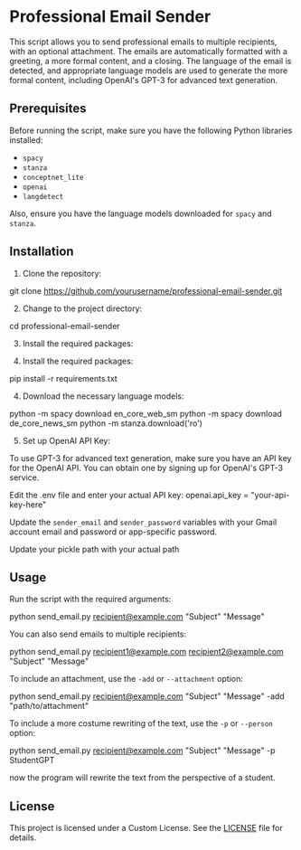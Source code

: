 # Professional Email Sender

This script allows you to send professional emails to multiple recipients, with an optional attachment. The emails are automatically formatted with a greeting, a more formal content, and a closing. The language of the email is detected, and appropriate language models are used to generate the more formal content, including OpenAI's GPT-3 for advanced text generation.

## Prerequisites

Before running the script, make sure you have the following Python libraries installed:

- `spacy`
- `stanza`
- `conceptnet_lite`
- `openai`
- `langdetect`

Also, ensure you have the language models downloaded for `spacy` and `stanza`.

## Installation

1. Clone the repository:

git clone https://github.com/yourusername/professional-email-sender.git

2. Change to the project directory:

cd professional-email-sender

3. Install the required packages:


3. Install the required packages:

pip install -r requirements.txt

4. Download the necessary language models:

python -m spacy download en_core_web_sm
python -m spacy download de_core_news_sm
python -m stanza.download('ro')

5. Set up OpenAI API Key:

To use GPT-3 for advanced text generation, make sure you have an API key for the OpenAI API. You can obtain one by signing up for OpenAI's GPT-3 service.

Edit the .env file and enter your actual API key:
openai.api_key = "your-api-key-here"

 Update the `sender_email` and `sender_password` variables with your Gmail account email and password or app-specific password.
 
 Update your pickle path with your actual path

## Usage


Run the script with the required arguments:

python send_email.py recipient@example.com "Subject" "Message"

You can also send emails to multiple recipients:

python send_email.py recipient1@example.com recipient2@example.com "Subject" "Message"

To include an attachment, use the `-add` or `--attachment` option:

python send_email.py recipient@example.com "Subject" "Message" -add "path/to/attachment"

To include a more costume rewriting of the text, use the `-p` or `--person` option:

python send_email.py recipient@example.com "Subject" "Message" -p StudentGPT

now the program will rewrite the text from the perspective of a student.

## License

This project is licensed under a Custom License. See the [LICENSE](LICENSE.txt) file for details.


